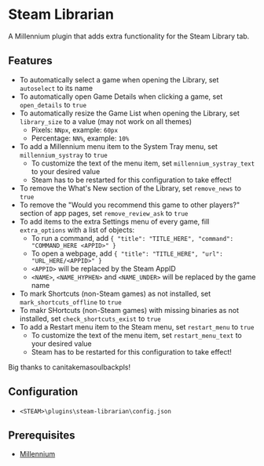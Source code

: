 # Steam Librarian

A Millennium plugin that adds extra functionality for the Steam Library tab.

## Features
- To automatically select a game when opening the Library, set `autoselect` to its name
- To automatically open Game Details when clicking a game, set `open_details` to `true`
- To automatically resize the Game List when opening the Library, set `library_size` to a value (may not work on all themes)
    - Pixels: `NNpx`, example: `60px`
    - Percentage: `NN%`, example: `10%`
- To add a Millennium menu item to the System Tray menu, set `millennium_systray` to `true`
    - To customize the text of the menu item, set `millennium_systray_text` to your desired value
    - Steam has to be restarted for this configuration to take effect!
- To remove the What's New section of the Library, set `remove_news` to `true`
- To remove the "Would you recommend this game to other players?" section of app pages, set `remove_review_ask` to `true`
- To add items to the extra Settings menu of every game, fill `extra_options` with a list of objects:
    - To run a command, add `{ "title": "TITLE_HERE", "command": "COMMAND_HERE <APPID>" }`
    - To open a webpage, add `{ "title": "TITLE_HERE", "url": "URL_HERE/<APPID>" }`
    - `<APPID>` will be replaced by the Steam AppID
    - `<NAME>`, `<NAME_HYPHEN>` and `<NAME_UNDER>` will be replaced by the game name
- To mark Shortcuts (non-Steam games) as not installed, set `mark_shortcuts_offline` to `true`
- To makr SHortcuts (non-Steam games) with missing binaries as not installed, set `check_shortcuts_exist` to `true`
- To add a Restart menu item to the Steam menu, set `restart_menu` to `true`
    - To customize the text of the menu item, set `restart_menu_text` to your desired value
    - Steam has to be restarted for this configuration to take effect!

Big thanks to canitakemasoulbackpls!

## Configuration
- `<STEAM>\plugins\steam-librarian\config.json`

## Prerequisites
- [Millennium](https://steambrew.app/)
